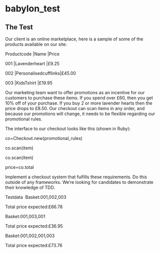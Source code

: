 # babylon_test

## The Test

Our client is an online marketplace, here is a sample of some of the products available on our site:

Productcode |Name |Price­­­­­­­­­­­­­­­­­­­­­­­­­­­­­­­­­­­­­­­­­­­­­­­­­­­­­­­­­­

001 |Lavenderheart |£9.25

002 |Personalisedcufflinks|£45.00

003 |KidsT­shirt |£19.95

Our marketing team want to offer promotions as an incentive for our customers to purchase these items.
If you spend over £60, then you get 10% off of your purchase. If you buy 2 or more lavender hearts then the
price drops to £8.50.
Our check­out can scan items in any order, and because our promotions will change, it needs to be flexible
regarding our promotional rules.

The interface to our checkout looks like this (shown in Ruby):

co=Checkout.new​(promotional_rules)

co.scan​(item)

co.scan​(item)

price=co.total

Implement a checkout system that fulfills these requirements. Do this outside of any frameworks. We’re
looking for candidates to demonstrate their knowledge of TDD.

Testdata
­­­­­­­­­
Basket:001,002,003

Total price expected:£66.78

Basket:001,003,001

Total price expected:£36.95

Basket:001,002,001,003

Total price expected:£73.76
